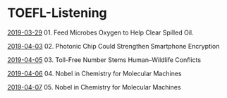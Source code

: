 # TOEFL-Listening

[2019-03-29](01.md)  01. Feed Microbes Oxygen to Help Clear Spilled Oil.

[2019-04-03](02.md)  02. Photonic Chip Could Strengthen Smartphone Encryption

[2019-04-05](03.md)  03. Toll-Free Number Stems Human–Wildlife Conflicts

[2019-04-06](04.md)  04. Nobel in Chemistry for Molecular Machines

[2019-04-07](05.md)  05. Nobel in Chemistry for Molecular Machines


